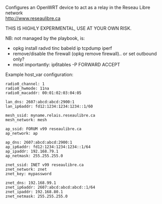 Configures an OpenWRT device to act as a relay in the Reseau Libre network  
http://www.reseaulibre.ca

THIS IS HIGHLY EXPERIMENTAL, USE AT YOUR OWN RISK.

NB: not managed by the playbook, is:

- opkg install radvd tinc babeld ip tcpdump iperf
- remove/disable the firewall (opkg remove firewall).. or set outbound only?
- most importantly: ip6tables -P FORWARD ACCEPT

Example host_var configuration:

```
radio0_channel: 1
radio0_hwmode: 11na
radio0_macaddr: 00:01:02:03:04:05

lan_dns: 2607:abcd:abcd:2900:1
lan_ip6addr: fd12:1234:1234:1234::1/60

mesh_ssid: myname.relais.reseaulibre.ca
mesh_network: mesh

ap_ssid: FORUM v99 reseaulibre.ca
ap_network: ap

ap_dns: 2607:abcd:abcd:2900:1
ap_ip6addr: fd12:1234:1234:1234::1/64
ap_ipaddr: 192.168.79.1
ap_netmask: 255.255.255.0

znet_ssid: INET v99 reseaulibre.ca
znet_network: znet
znet_key: mypassword

znet_dns: 192.168.99.1
znet_ip6addr: 2607:abcd:abcd:abcd::1/64
znet_ipaddr: 192.168.80.1
znet_netmask: 255.255.255.0
```
